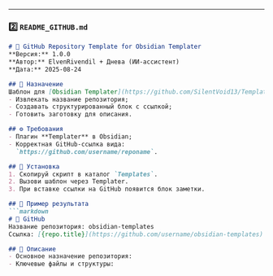 
---

### 2️⃣ `README_GITHUB.md`
```markdown
# 🐙 GitHub Repository Template for Obsidian Templater
**Версия:** 1.0.0  
**Автор:** ElvenRivendil + Днева (ИИ-ассистент)  
**Дата:** 2025-08-24  

## 📌 Назначение
Шаблон для [Obsidian Templater](https://github.com/SilentVoid13/Templater), позволяющий по ссылке на GitHub-репозиторий автоматически:
- Извлекать название репозитория;
- Создавать структурированный блок с ссылкой;
- Готовить заготовку для описания.

## ⚙️ Требования
- Плагин **Templater** в Obsidian;
- Корректная GitHub-ссылка вида:  
  `https://github.com/username/reponame`.

## 🚀 Установка
1. Скопируй скрипт в каталог `Templates`.
2. Вызови шаблон через Templater.
3. При вставке ссылки на GitHub появится блок заметки.

## 📝 Пример результата
```markdown
# 🐙 GitHub
Название репозитория: obsidian-templates
Ссылка: [{repo.title}](https://github.com/username/obsidian-templates)

## 📝 Описание
- Основное назначение репозитория:
- Ключевые файлы и структуры:
